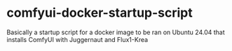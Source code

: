 # comfyui-docker-startup-script
Basically a startup script for a docker image to be ran on Ubuntu 24.04 that installs ComfyUI with Juggernaut and Flux1-Krea
